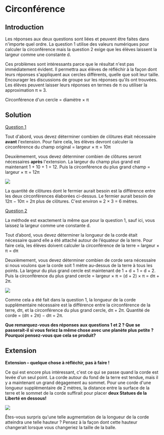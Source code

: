 # Circonférence

## Introduction

Les réponses aux deux questions sont liées et peuvent être faites dans n'importe quel ordre. La question 1 utilise des valeurs numériques pour calculer la circonférence mais la question 2 exige que les élèves laissent la largeur comme une constante d.

Ces problèmes sont intéressants parce que le résultat n'est pas immédiatement évident. Il permettra aux élèves de réfléchir à la façon dont leurs réponses s'appliquent aux cercles différents, quelle que soit leur taille. Encourager les discussions de groupe sur les réponses qu'ils ont trouvées. Les élèves peuvent laisser leurs réponses en termes de π ou utiliser la approximation π ≈ 3.

Circonférence d'un cercle = diamètre × π


## Solution

<ins>Question 1 </ins>

Tout d'abord, vous devez déterminer combien de clôtures était nécessaire **avant** l'extension. Pour faire cela, les élèves devront calculer la circonférence du champ original = largeur × π = 10π

Deuxièmement, vous devez déterminer combien de clôtures seront nécessaires  **après**  l'extension. La largeur du champ plus grand est maintenant 1 + 10 + 1 = 12. Puis la circonférence du plus grand champ = largeur × π = 12π


![](https://github.com/supportingami/sami-maths-club/blob/master/maths-club-pack/images/circumference-3.png?raw=true)

La quantité de clôtures dont le fermier aurait besoin est la différence entre les deux circonférences élaborées ci-dessus. Le fermier aurait besoin de 12π − 10π = 2π plus de clôtures. C'est environ ≈ 2 × 3 = 6 mètres.  

<ins>Question 2 </ins>

La méthode est exactement la même que pour la question 1, sauf ici, vous laissez la largeur comme une constante d.

Tout d’abord, vous devez déterminer la longueur de la corde était nécessaire quand elle a été attaché autour de l’équateur de la terre. Pour faire cela, les élèves doivent calculer la circonférence de la terre = largeur × π = dπ

Deuxièmement, vous devez déterminer combien de corde sera nécessaire si nous voulons que la corde soit 1 mètre au-dessus de la terre à tous les points. La largeur du plus grand cercle est maintenant de 1 + d + 1 = d + 2. Puis la circonférence du plus grand cercle = largeur × π = (d + 2) × π = dπ + 2π.

![](https://github.com/supportingami/sami-maths-club/blob/master/maths-club-pack/images/circumference-4.png?raw=true)

Comme cela a été fait dans la question 1, la longueur de la corde supplémentaire nécessaire est la différence entre la circonférence de la terre, dπ, et la circonférence du plus grand cercle, dπ + 2π. Quantité de corde = (dπ + 2π) − dπ = 2π.

**Que remarquez-vous des réponses aux questions 1 et 2 ? Que se passerait-il si vous feriez la même chose avec une planète plus petite ? Pourquoi pensez-vous que cela se produit?**

## Extension

**Extension – quelque chose à réfléchir, pas à faire !**

Ce qui est encore plus intéressant, c'est ce qui se passe quand la corde est levée d'un seul point. La corde autour du fond de la terre est tendue, mais il y a maintenant un grand dégagement au sommet. Pour une corde d'une longueur supplémentaire de 2 mètres, la distance entre la surface de la terre et le sommet de la corde suffirait pour placer **deux Statues de la Liberté en dessous!**

![](https://github.com/supportingami/sami-maths-club/blob/master/maths-club-pack/images/circumference-5.png?raw=true)


Êtes-vous surpris qu'une telle augmentation de la longueur de la corde atteindra une telle hauteur ? Pensez à la façon dont cette hauteur changerait lorsque vous changeriez la taille de la balle.







